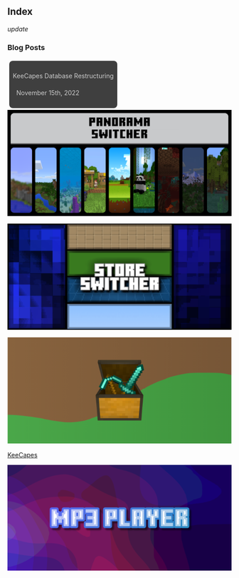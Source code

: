 ## Index
<div class="changelog-container closeable" style="background: transparent;padding: 0;"><div><i class="material-icons">update</i><h3>Blog Posts</h3><i class="material-icons"></i></div><div style="display: inherit;"><div class="home-content-container"><a class="home-content-container" style="border-radius:8px;background: #222d;padding:8px;color:#ccc;display:inline-block;margin:4px;line-height: 24px;text-decoration: none;" href="/updates/keecapes-database-restructuring-nov1522"><p class="dreamsdb infotitle">KeeCapes Database Restructuring</p><p class="dreamsdb infostats" style="margin-left:8px">November 15th, 2022</p></a></div></div></div>
<div class="home-content-container"><a class="home-content-image" href="./panorama-switcher"><img src="./panorama-switcher/latest/upload/panorama-switcher_1.png" onerror="this.src='/assets/images/featuredimage.png';this.nextSibling.textContent='PanoramaSwitcher';this.nextSibling.style=''" alt="Panorama Switcher"><p style="background:transparent"></p></a><a class="home-content-image" href="./store-switcher"><img src="./store-switcher/latest/upload/store-switcher_1.png" onerror="this.src='/assets/images/featuredimage.png';this.nextSibling.textContent='StoreSwitcher';this.nextSibling.style=''" alt="Store Switcher"><p style="background:transparent"></p></a><a class="home-content-image" href="./keecapes"><img src="./keecapes/latest/upload/keecapes_1.png" onerror="this.src='/assets/images/featuredimage.png'" alt="Kee Capes"><p>KeeCapes</p></a><a class="home-content-image" href="./mp3-player"><img src="./mp3-player/upload/mp3-player_1.png" onerror="this.src='/assets/images/featuredimage.png';this.nextSibling.textContent='MP3 Player';this.nextSibling.style=''" alt="MP3 Player"><p style="background:transparent"></p></a></div>
